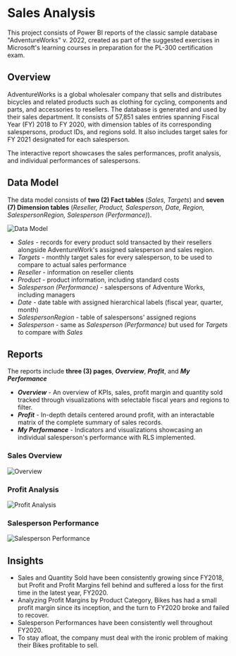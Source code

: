 
# Sales Analysis

This project consists of Power BI reports of the classic sample database "AdventureWorks" v. 2022, created as part of the suggested exercises in Microsoft's learning courses in preparation for the PL-300 certification exam.

## Overview

AdventureWorks is a global wholesaler company that sells and distributes bicycles and related products such as clothing for cycling, components and parts, and accessories to resellers. The database is generated and used by their sales department. It consists of 57,851 sales entries spanning Fiscal Year (FY) 2018 to FY 2020, with dimension tables of its corresponding salespersons, product IDs, and regions sold. It also includes target sales for FY 2021 designated for each salesperson.

The interactive report showcases the sales performances, profit analysis, and individual performances of salespersons.


## Data Model

The data model consists of **two (2) Fact tables** (*Sales, Targets*) and **seven (7) Dimension tables** (*Reseller, Product, Salesperson, Date, Region, SalespersonRegion, Salesperson (Performance)*). 

![Data Model](https://github.com/keandrejimeno/portfolio/assets/173131794/09d280b1-0c81-402b-9e04-46718feb6074)

- *Sales* - records for every product sold transacted by their resellers alongside AdventureWork's assigned salesperson and sales region.
- *Targets* - monthly target sales for every salesperson, to be used to compare to actual sales performance
- *Reseller* - information on reseller clients
- *Product* - product information, including standard costs
- *Salesperson (Performance)* - salespersons of Adventure Works, including managers
- *Date* - date table with assigned hierarchical labels (fiscal year, quarter, month)
- *SalespersonRegion* - table of salespersons' assigned regions
- *Salesperson* - same as *Salesperson (Performance)* but used for *Targets* to compare with *Sales*


  

## Reports

The reports include **three (3) pages**, ***Overview***, ***Profit***, and ***My Performance***

- ***Overview*** - An overview of KPIs, sales, profit margin and quantity sold tracked through visualizations with selectable fiscal years and regions to filter.
- ***Profit*** - In-depth details centered around profit, with an interactable matrix of the complete summary of sales records.
- ***My Performance*** - Indicators and visualizations showcasing an individual salesperson's performance with RLS implemented.

### Sales Overview

![Overview](https://github.com/keandrejimeno/portfolio/assets/173131794/21250680-262f-4bae-a9b0-f537cb771b8b)

### Profit Analysis

![Profit Analysis](https://github.com/keandrejimeno/portfolio/assets/173131794/ead85443-c0e1-4dbf-8fd5-dc1c34ec5648)


### Salesperson Performance

![Salesperson Performance](https://github.com/keandrejimeno/portfolio/assets/173131794/db0f72d3-0f70-4981-b464-e8d206197017)


## Insights 

- Sales and Quantity Sold have been consistently growing since FY2018, but Profit and Profit Margins fell behind and suffered a loss for the first time in the latest year, FY2020.
- Analyzing Profit Margins by Product Category, Bikes has had a small profit margin since its inception, and the turn to FY2020 broke and failed to recover.
- Salesperson Performances have been consistently well throughout FY2020.
- To stay afloat, the company must deal with the ironic problem of making their Bikes profitable to sell.

